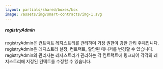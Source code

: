```yaml
---
layout: partials/shared/boxes/box
image: /assets/img/smart-contracts/img-1.svg
---
```


##### registryAdmin

registryAdmin은 컨트랙트 레지스트리를 관리하며 가장 권한이 강한 관리 주체입니다. registryAdmin은 레지스트리 설정, 컨트랙트, 할당된 매니저를 변경할 수 있습니다. registryAdmin의 관리자는 레지스트리가 관리하는 각 컨트랙트에 링크되어 각각의 레지스트리에 지정된 컨택트를 수정할 수 있습니다.
